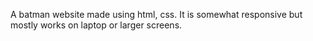 A batman website made using html, css. It is somewhat responsive but mostly works on laptop or larger screens.
